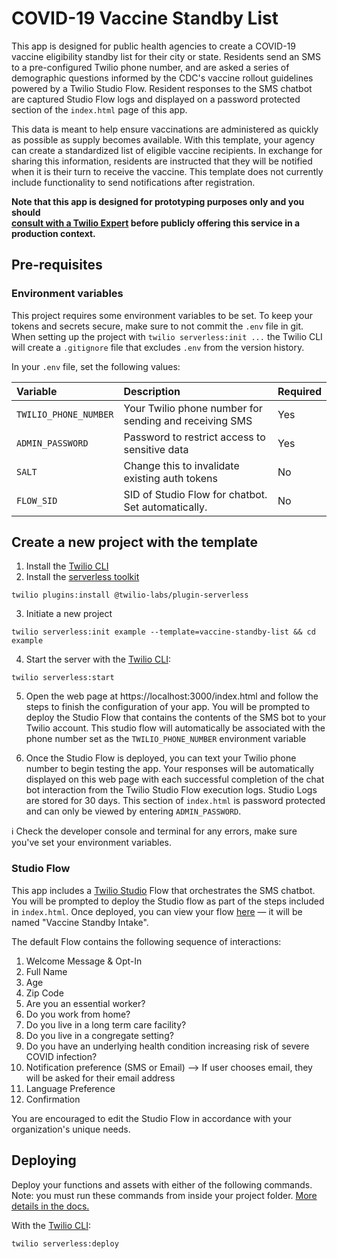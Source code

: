 # COVID-19 Vaccine Standby List

This app is designed for public health agencies to create a COVID-19 vaccine eligibility standby list for their city or state. Residents send an SMS to a pre-configured Twilio phone number, and are asked a series of demographic questions informed by the CDC's vaccine rollout guidelines powered by a Twilio Studio Flow. Resident responses to the SMS chatbot are captured Studio Flow logs and displayed on a password protected section of the `index.html` page of this app.

This data is meant to help ensure vaccinations are administered as quickly as possible as supply becomes available. With this template, your agency can create a standardized list of eligible vaccine recipients. In exchange for sharing this information, residents are instructed that they will be notified when it is their turn to receive the vaccine. This template does not currently include functionality to send notifications after registration.

**Note that this app is designed for prototyping purposes only and you should<br/><a href="https://ahoy.twilio.com/vaccine-distribution-1" target="_blank">consult with a Twilio Expert</a> before publicly offering this service in a production context.**

## Pre-requisites

### Environment variables

This project requires some environment variables to be set. To keep your tokens and secrets secure, make sure to not commit the `.env` file in git. When setting up the project with `twilio serverless:init ...` the Twilio CLI will create a `.gitignore` file that excludes `.env` from the version history.

In your `.env` file, set the following values:

| Variable              | Description | Required |
| :-------------------- | :----------------------------------------------------- | :-- |
| `TWILIO_PHONE_NUMBER` | Your Twilio phone number for sending and receiving SMS | Yes |
| `ADMIN_PASSWORD`      | Password to restrict access to sensitive data          | Yes |
| `SALT`                | Change this to invalidate existing auth tokens         | No  |
| `FLOW_SID`            | SID of Studio Flow for chatbot. Set automatically.     | No  |

## Create a new project with the template

1. Install the [Twilio CLI](https://www.twilio.com/docs/twilio-cli/quickstart#install-twilio-cli)
2. Install the [serverless toolkit](https://www.twilio.com/docs/labs/serverless-toolkit/getting-started)

```shell
twilio plugins:install @twilio-labs/plugin-serverless
```

3. Initiate a new project

```
twilio serverless:init example --template=vaccine-standby-list && cd example
```

4. Start the server with the [Twilio CLI](https://www.twilio.com/docs/twilio-cli/quickstart):

```
twilio serverless:start
```

5. Open the web page at https://localhost:3000/index.html and follow the steps to finish the configuration of your app. You will be prompted to deploy the Studio Flow that contains the contents of the SMS bot to your Twilio account. This studio flow will automatically be associated with the phone number set as the `TWILIO_PHONE_NUMBER` environment variable

6. Once the Studio Flow is deployed, you can text your Twilio phone number to begin testing the app. Your responses will be automatically displayed on this web page with each successful completion of the chat bot interaction from the Twilio Studio Flow execution logs. Studio Logs are stored for 30 days. This section of `index.html` is password protected and can only be viewed by entering `ADMIN_PASSWORD`.

ℹ️ Check the developer console and terminal for any errors, make sure you've set your environment variables.

### Studio Flow
This app includes a [Twilio Studio](https://www.twilio.com/studio) Flow that orchestrates the SMS chatbot. You will be prompted to deploy the Studio flow as part of the steps included in `index.html`. Once deployed, you can view your flow [here](https://www.twilio.com/console/studio/dashboard) — it will be named "Vaccine Standby Intake".

The default Flow contains the following sequence of interactions:
1. Welcome Message & Opt-In
2. Full Name
3. Age
4. Zip Code
5. Are you an essential worker?
6. Do you work from home?
7. Do you live in a long term care facility?
8. Do you live in a congregate setting?
9. Do you have an underlying health condition increasing risk of severe COVID infection?
10. Notification preference (SMS or Email)
  --> If user chooses email, they will be asked for their email address
11. Language Preference
12. Confirmation

You are encouraged to edit the Studio Flow in accordance with your organization's unique needs.

## Deploying

Deploy your functions and assets with either of the following commands. Note: you must run these commands from inside your project folder. [More details in the docs.](https://www.twilio.com/docs/labs/serverless-toolkit)

With the [Twilio CLI](https://www.twilio.com/docs/twilio-cli/quickstart):

```
twilio serverless:deploy
```